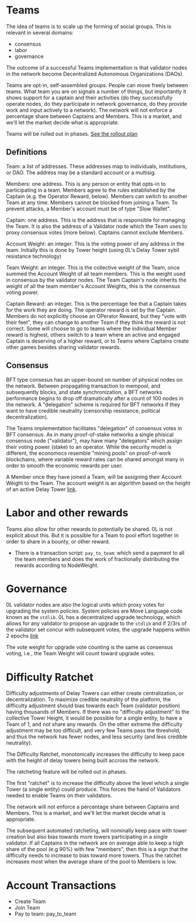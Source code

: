 # Teams

The idea of teams is to scale up the forming of social groups. This is relevant in several domains:
- consensus
- labor
- governance

The outcome of a successful Teams implementation is that validator nodes in the network become Decentralized Autonomous Organizations (DAOs).

Teams are opt-in, self-assembled groups. People can move freely between teams. What team you are on signals a number of things, but importantly it shows support for a captain and their activities (do they successfully operate nodes, do they participate in network governance, do they provide work and input actively to a network). The network will not enforce a percentage share between Captains and Members. This is a market, and we'll let the market decide what is appropriate.

Teams will be rolled out in phases. [See the rollout plan](./teams_rollout.md)
## Definitions

Team: a list of addresses. These addresses map to individuals, institutions, or DAO. The address may be a standard account or a multisig.

Members: one address. This is any person or entity that opts-in to participating in a team. Members agree to the rules established by the Captain (e.g. the Operator Reward, below). Members can switch to another Team at any time. Members cannot be blocked from joining a Team. To prevent attacks, a Member's account must be of type "Slow Wallet".

Captain: one address. This is the address that is responsible for managing the Team. It is also the address of a Validator node which the Team uses to proxy consensus votes (more below). Captains cannot exclude Members.

Account Weight: an integer. This is the voting power of any address in the team. Initially this is done by Tower height (using 0L's Delay Tower sybil resistance technology)

Team Weight: an integer. This is the collective weight of the Team, once summed the Account Weight of all team members. This is the weight used in consensus by the validator nodes. The Team Captain's node inherits the weight of all the team member's Account Weights, this is the consensus voting power.

Captain Reward: an integer. This is the percentage fee that a Captain takes for the work they are doing. The operator reward is set by the Captain. Members do not explicitly choose an OPerator Reward, but they "vote with their feet", they can change to another Team if they think the reward is not correct. Some will choose to go to teams where the individual Member reward is highest, others switch to a team where an active and engaged Captain is deserving of a higher reward, or to Teams where Captains create other games besides sharing validator rewards.

## Consensus
BFT type consesus has an upper-bound on number of physical nodes on the network. Between propagating transaction to mempool, and subsequently blocks, and state synchronization, a BFT networks performance begins to drop off dramatically after a count of 100 nodes in the network. A "delegation" scheme is required for BFT networks if they want to have credible neutrality (censorship resistance, political decentralization).

The Teams implementation facilitates "delegation" of consensus votes in BFT consensus. As in many proof-of-stake networks a single phisical consensus node ("validator"), may have many "delegators" which assign their voting power (stake) to an operator. While the security model is different, the economocs resemble "mining pools" on proof-of-work blockchains, where variable reward rates can be shared amongst many in order to smooth the economic rewards per user.

A Member once they have joined a Team, will be assigning their Account Weight to the Team. The account weight is an algorithm based on the height of an active Delay Tower [link](../delay_towers/delay_towers_0.md).

# Labor and other rewards
Teams also allow for other rewards to potentially be shared. 0L is not explicit about this. But it is possible for a Team to pool effort together in order to share in a bounty, or other reward.

- There is a transaction script: `pay_to_team`: which send a payment to all the team members and does the work of fractionally distributing the rewards according to NodeWeight.

# Governance
0L validator nodes are also the logical units which proxy votes for upgrading the system policies. System policies are Move Language code known as the `stdlib`. 0L has a decentralized upgrade technology, which allows for any validator to propose an upgrade to the `stdlib` and if 2/3rs of the validator set concur with subsequent votes, the upgrade happens within 2 epochs [link](../network-upgrades/stdlib_hot_upgrade.md)

The vote weight for upgrade vote counting is the same as consensus voting, i.e., the Team Weight will count toward upgrade votes.


# Difficulty Ratchet

Difficulty adjustments of Delay Towers can either create centralization, or decentralization. To maximize credible neutrality of the platform, the difficulty adjustment should bias towards each Team (validator position) having thousands of Members. If there was no "difficulty adjustment" to the collective Tower Height, it would be possible for a single entity, to have a Team of 1, and not share any rewards. On the other extreme the difficulty adjustment may be too difficult, and very few Teams pass the threshold, and thus the network has fewer nodes, and less security (and less credible neutrality).

The Difficulty Ratchet, monotonically increases the difficulty to keep pace with the height of delay towers being built accross the network.

The ratcheting feature will be rolled out in phases.

The first "ratchet" is to increase the difficulty above the level which a single Tower (a single entity) could produce. This forces the hand of Validators needed to enable Teams on their validators.

The network will not enforce a percentage share between Captains and Members. This is a market, and we'll let the market decide what is appropriate.

The subsequent automated ratcheting, will nominally keep pace with tower creation but also bias towards more towers participating in a single validator. If all Captains in the network are on average able to keep a high share of the pool (e.g 90%) with few "members", then this is a sign that the difficulty needs to increase to bias toward more towers. Thus the ratchet increases most when the average share of the pool to Members is low. 


# Account Transactions

- Create Team
- Join Team
- Pay to team: pay_to_team
